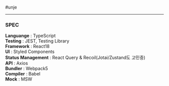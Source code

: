 #unje

--- 
### SPEC
<strong>Languange</strong> : TypeScript <br/>
<strong>Testing</strong> : JEST, Testing Library <br/>
<strong>Framework</strong> : React18 <br/>
<strong>UI</strong> : Styled Components<br/>
<strong>Status Management</strong> : React Query & Recoil(Jotai/Zustand도 고민중)<br/>
<strong>API</strong> : Axios<br/>
<strong>Bundler</strong> : Webpack5<br/>
<strong>Compiler</strong> : Babel<br/>
<strong>Mock</strong> : MSW <br/>
